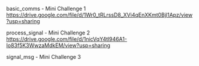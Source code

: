 basic_comms - Mini Challenge 1
https://drive.google.com/file/d/1Wr0_tRLrssD8_XVi4qEnXKmt0Bjl1Apz/view?usp=sharing

process_signal - Mini Challenge 2
https://drive.google.com/file/d/1nicVqY4tl946A1-Io83f5K3WwzaMdkEM/view?usp=sharing

signal_msg - Mini Challenge 3
